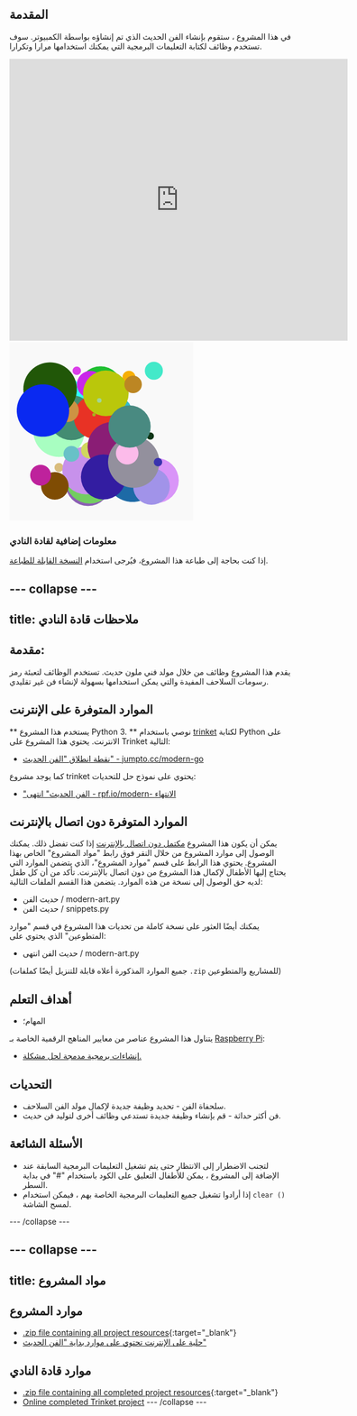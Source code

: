 ## المقدمة

في هذا المشروع ، ستقوم بإنشاء الفن الحديث الذي تم إنشاؤه بواسطة الكمبيوتر. سوف تستخدم وظائف لكتابة التعليمات البرمجية التي يمكنك استخدامها مرارا وتكرارا.

<div class="trinket">
  <iframe src="https://trinket.io/embed/python/47bbc2fc2b?outputOnly=true&start=result" width="600" height="500" frameborder="0" marginwidth="0" marginheight="0" allowfullscreen>
  </iframe>
  <img src="images/modern-finished.png">
</div>

### معلومات إضافية لقادة النادي

إذا كنت بحاجة إلى طباعة هذا المشروع، فيُرجى استخدام [النسخة القابلة للطباعة](https://projects.raspberrypi.org/en/projects/modern-art/print).

## \--- collapse \---

## title: ملاحظات قادة النادي

## مقدمة:

يقدم هذا المشروع وظائف من خلال مولد فني ملون حديث. تستخدم الوظائف لتعبئة رمز رسومات السلاحف المفيدة والتي يمكن استخدامها بسهولة لإنشاء فن غير تقليدي.

## الموارد المتوفرة على الإنترنت

** يستخدم هذا المشروع Python 3. ** نوصي باستخدام [trinket](https://trinket.io/) لكتابة Python على الانترنت. يحتوي هذا المشروع على Trinket التالية:

* [نقطة انطلاق "الفن الحديث" - jumpto.cc/modern-go](http://jumpto.cc/modern-go)

كما يوجد مشروع trinket يحتوي على نموذج حل للتحديات:

* ["الفن الحديث" انتهى - rpf.io/modern- الانتهاء](https://rpf.io/modern-finished)

## الموارد المتوفرة دون اتصال بالإنترنت

يمكن أن يكون هذا المشروع [مكتمل دون اتصال بالإنترنت](https://www.codeclubprojects.org/en-GB/resources/python-working-offline/) إذا كنت تفضل ذلك. يمكنك الوصول إلى موارد المشروع من خلال النقر فوق رابط "مواد المشروع" الخاص بهذا المشروع. يحتوي هذا الرابط على قسم "موارد المشروع"، الذي يتضمن الموارد التي يحتاج إليها الأطفال لإكمال هذا المشروع من دون اتصال بالإنترنت. تأكد من أن كل طفل لديه حق الوصول إلى نسخة من هذه الموارد. يتضمن هذا القسم الملفات التالية:

* حديث الفن / modern-art.py
* حديث الفن / snippets.py

يمكنك أيضًا العثور على نسخة كاملة من تحديات هذا المشروع في قسم "موارد المتطوعين" الذي يحتوي على:

* حديث الفن انتهى / modern-art.py

(جميع الموارد المذكورة أعلاه قابلة للتنزيل أيضًا كملفات `.zip` للمشاريع والمتطوعين)

## أهداف التعلم

* المهام؛

يتناول هذا المشروع عناصر من معايير المناهج الرقمية الخاصة بـ [Raspberry Pi](http://rpf.io/curriculum):

* [إنشاءات برمجية مدمجة لحل مشكلة.](https://www.raspberrypi.org/curriculum/programming/builder)

## التحديات

* سلحفاة الفن - تحديد وظيفة جديدة لإكمال مولد الفن السلاحف.
* فن أكثر حداثة - قم بإنشاء وظيفة جديدة تستدعي وظائف أخرى لتوليد فن حديث.

## الأسئلة الشائعة

* لتجنب الاضطرار إلى الانتظار حتى يتم تشغيل التعليمات البرمجية السابقة عند الإضافة إلى المشروع ، يمكن للأطفال التعليق على الكود باستخدام "#" في بداية السطر.
* إذا أرادوا تشغيل جميع التعليمات البرمجية الخاصة بهم ، فيمكن استخدام `clear ()` لمسح الشاشة. 

\--- /collapse \---

## \--- collapse \---

## title: مواد المشروع

## موارد المشروع

* [.zip file containing all project resources](http://rpf.io/p/en/modern-art-go){:target="_blank"}
* [حلية على الإنترنت تحتوي على موارد بداية "الفن الحديث"](http://jumpto.cc/modern-go)

## موارد قادة النادي

* [.zip file containing all completed project resources](http://rpf.io/p/en/modern-art-get){:target="_blank"}
* [Online completed Trinket project](https://trinket.io/python/47bbc2fc2b) \--- /collapse \---
